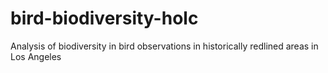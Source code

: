 # bird-biodiversity-holc
Analysis of biodiversity in bird observations in historically redlined areas in Los Angeles
